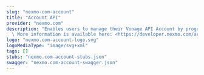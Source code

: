 ```yaml
---
slug: "nexmo-com-account"
title: "Account API"
provider: "nexmo.com"
description: "Enables users to manage their Vonage API Account by programmable means.\
  \ More information is available here: <https://developer.nexmo.com/account/overview>."
logo: "nexmo.com-account-logo.svg"
logoMediaType: "image/svg+xml"
tags: []
stubs: "nexmo.com-account-stubs.json"
swagger: "nexmo.com-account-swagger.json"
---
```

